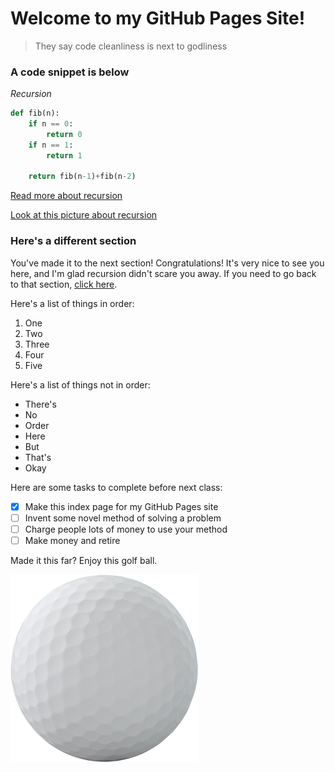 # Welcome to my GitHub Pages Site!

> They say code cleanliness is next to godliness

### A code snippet is below

*Recursion*

```python
def fib(n):
    if n == 0:
        return 0
    if n == 1:
        return 1
    
    return fib(n-1)+fib(n-2)
```

[Read more about recursion](https://en.wikipedia.org/wiki/Recursion)

[Look at this picture about recursion](assets/recursion.png)

### Here's a different section

You've made it to the next section! Congratulations! It's very nice to see you here, and I'm glad recursion didn't scare you away. If you need to go back to that section, [click here](#a-code-snippet-is-below).

Here's a list of things in order:
 1. One
 2. Two
 3. Three
 4. Four
 5. Five

Here's a list of things not in order:
 * There's
 * No
 * Order
 * Here
 * But
 * That's
 * Okay

Here are some tasks to complete before next class:
 - [x] Make this index page for my GitHub Pages site
 - [ ] Invent some novel method of solving a problem
 - [ ] Charge people lots of money to use your method
 - [ ] Make money and retire

Made it this far? Enjoy this golf ball.

![Golf](assets/golf-ball.png)